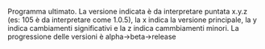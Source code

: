 Programma ultimato.
La versione indicata è da interpretare puntata x.y.z (es: 105 è da interpretare come 1.0.5), la x indica la versione principale, la y indica cambiamenti significativi e la z indica cammbiamenti minori.
La progressione delle versioni è alpha->beta->release
